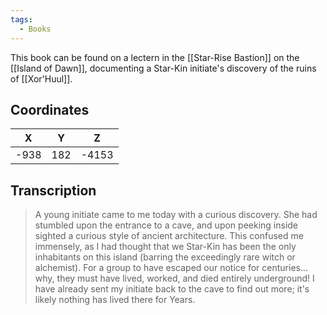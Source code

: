 ```yaml
---
tags:
  - Books
---
```


This book can be found on a lectern in the [[Star-Rise Bastion]] on the [[Island of Dawn]], documenting a Star-Kin initiate's discovery of the ruins of [[Xor'Huul]].

## Coordinates
| **X** | **Y** | **Z** |
| :---: | :---: | :---: |
| -938  |  182  | -4153 |

## Transcription
> A young initiate came to me today with a curious discovery. She had stumbled upon the entrance to a cave, and upon peeking inside sighted a curious style of ancient architecture. This confused me immensely, as I had thought that we Star-Kin has been the only inhabitants on this island (barring the exceedingly rare witch or alchemist). For a group to have escaped our notice for centuries... why, they must have lived, worked, and died entirely underground! I have already sent my initiate back to the cave to find out more; it's likely nothing has lived there for Years.

